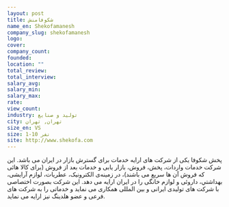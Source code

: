 ```yaml
---
layout: post
title: شکوفامنش
name_en: Shekofamanesh
company_slug: shekofamanesh
logo: 
cover: 
company_count:
founded:
location: ""
total_review: 
total_interview: 
salary_avg: 
salary_min: 
salary_max: 
rate: 
view_count: 
industry: تولید و صنایع
city: تهران, تهران
size_en: VS
size: 1-10 نفر
site: http://www.shekofa.com
---
```


پخش شکوفا یکی از شرکت های ارایه خدمات برای گسترش بازار در ایران می باشد. این شرکت خدمات واردات، پخش، فروش، بازار یابی و خدمات بعد از فروش (برای کالا هائی که فروش آن ها سریع می باشند)، در زمينه‌ی الکترونیک، عطريات، لوازم آرایشی، بهداشتي، داروئی و لوازم خانگی را در ایران ارایه می دهد. این شرکت بصورت اختصاصی با شرکت های تولیدی ایرانی و بین المللی همکاری می نماید و خدماتی را به شرکت های فرعی و عضو هلدینگ نیز ارایه می نماید.
